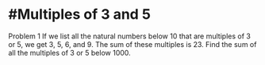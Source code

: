 #Multiples of 3 and 5
====================
Problem 1
If we list all the natural numbers below 10 that are multiples of 3 or 5, we get 3, 5, 6, and 9. The sum of these multiples is 23.
Find the sum of all the multiples of 3 or 5 below 1000.

